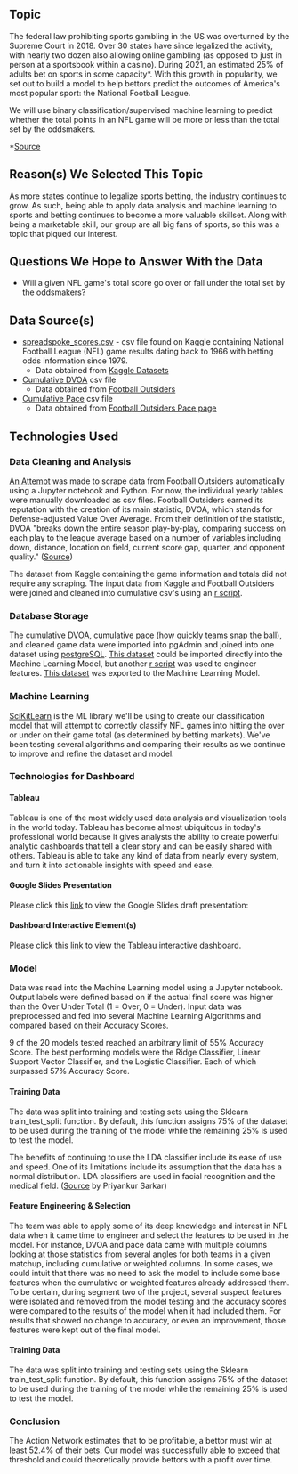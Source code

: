 

## Topic
The federal law prohibiting sports gambling in the US was overturned by the Supreme Court in 2018. Over 30 states have since legalized the activity, with nearly two dozen also allowing online gambling (as opposed to just in person at a sportsbook within a casino). During 2021, an estimated 25% of adults bet on sports in some capacity*. With this growth in popularity, we set out to build a model to help bettors predict the outcomes of America's most popular sport: the National Football League.

We will use binary classification/supervised machine learning to predict whether the total points in an NFL game will be more or less than the total set by the oddsmakers.

*[Source](https://morningconsult.com/2022/01/18/sports-betting-trends/)

## Reason(s) We Selected This Topic
As more states continue to legalize sports betting, the industry continues to grow. As such, being able to apply data analysis and machine learning to sports and betting continues to become a more valuable skillset. Along with being a marketable skill, our group are all big fans of sports, so this was a topic that piqued our interest.

## Questions We Hope to Answer With the Data
- Will a given NFL game's total score go over or fall under the total set by the oddsmakers?

## Data Source(s)
- [spreadspoke_scores.csv](https://github.com/ksdisch/nfl-ml/blob/main/Resources/spreadspoke_scores.csv) - csv file found on Kaggle containing National Football League (NFL) game results dating back to 1966 with betting odds information since 1979. 
    - Data obtained from [Kaggle Datasets](https://www.kaggle.com/datasets/tobycrabtree/nfl-scores-and-betting-data?select=spreadspoke_scores.csv)
- [Cumulative DVOA](https://github.com/ksdisch/nfl-ml/blob/main/Resources/cumulative_dvoa.csv) csv file
    - Data obtained from [Football Outsiders](https://www.footballoutsiders.com/stats/nfl/team-efficiency/2022/regular)
- [Cumulative Pace](https://github.com/ksdisch/nfl-ml/blob/main/Resources/cumulative_pace.csv) csv file
    - Data obtained from [Football Outsiders Pace page](https://www.footballoutsiders.com/stats/nfl/pace-stats/2022)

## Technologies Used

### Data Cleaning and Analysis
[An Attempt](https://github.com/ksdisch/nfl-ml/blob/main/Scraping.ipynb) was made to scrape data from Football Outsiders automatically using a Jupyter notebook and Python. For now, the individual yearly tables were manually downloaded as csv files. Football Outsiders earned its reputation with the creation of its main statistic, DVOA, which stands for Defense-adjusted Value Over Average. From their definition of the statistic, DVOA "breaks down the entire season play-by-play, comparing success on each play to the league average based on a number of variables including down, distance, location on field, current score gap, quarter, and opponent quality." ([Source](https://www.footballoutsiders.com/info/glossary#:~:text=DVOA%20stands%20for%20Defense%2Dadjusted,this%20stat%20is%20called%20VOA.))

The dataset from Kaggle containing the game information and totals did not require any scraping. The input data from Kaggle and Football Outsiders were joined and cleaned into cumulative csv's using an [r script](https://github.com/ksdisch/nfl-ml/blob/main/clean_transform_inputdata.R).  

### Database Storage
The cumulative DVOA, cumulative pace (how quickly teams snap the ball), and cleaned game data were imported into pgAdmin and joined into one dataset using [postgreSQL](https://github.com/ksdisch/nfl-ml/blob/main/database_schema.sql). [This dataset](https://github.com/ksdisch/nfl-ml/blob/main/nfl_sql_dataset.csv) could be imported directly into the Machine Learning Model, but another [r script](https://github.com/ksdisch/nfl-ml/blob/main/feature_engineering.R) was used to engineer features. [This dataset](https://github.com/ksdisch/nfl-ml/blob/main/nfl_ml_dataset.csv) was exported to the Machine Learning Model.  

### Machine Learning
[SciKitLearn](https://scikit-learn.org/stable/) is the ML library we'll be using to create our classification model that will attempt to correctly classify NFL games into hitting the over or under on their game total (as determined by betting markets). We've been testing several algorithms and comparing their results as we continue to improve and refine the dataset and model.

### Technologies for Dashboard

#### Tableau
Tableau is one of the most widely used data analysis and visualization tools in the world today. Tableau has become almost ubiquitous in today's professional world because it gives analysts the ability to create powerful analytic dashboards that tell a clear story and can be easily shared with others. Tableau is able to take any kind of data from nearly every system, and turn it into actionable insights with speed and ease.

#### Google Slides Presentation
Please click this [link](https://docs.google.com/presentation/d/1on4g_O0ENLiW1l6hNNdP82h1n6grY03nF5TZdy5VbZk/edit?usp=sharing) to view the Google Slides draft presentation: 

#### Dashboard Interactive Element(s)
Please click this [link](https://public.tableau.com/app/profile/kyle.disch3835/viz/nfl-ml-story/Story1?publish=yes) to view the Tableau interactive dashboard.

### Model
Data was read into the Machine Learning model using a Jupyter notebook. Output labels were defined based on if the actual final score was higher than the Over Under Total (1 = Over, 0 = Under). Input data was preprocessed and fed into several Machine Learning Algorithms and compared based on their Accuracy Scores.


9 of the 20 models tested reached an arbitrary limit of 55% Accuracy Score. The best performing models were the Ridge Classifier, Linear Support Vector Classifier, and the Logistic Classifier. Each of which surpassed 57% Accuracy Score.

#### Training Data
The data was split into training and testing sets using the Sklearn train_test_split function. By default, this function assigns 75% of the dataset to be used during the training of the model while the remaining 25% is used to test the model.

The benefits of continuing to use the LDA classifier include its ease of use and speed. One of its limitations include its assumption that the data has a normal distribution. LDA classifiers are used in facial recognition and the medical field. ([Source](https://www.knowledgehut.com/blog/data-science/linear-discriminant-analysis-for-machine-learning) by Priyankur Sarkar)

#### Feature Engineering & Selection
The team was able to apply some of its deep knowledge and interest in NFL data when it came time to engineer and select the features to be used in the model. For instance, DVOA and pace data came with multiple columns looking at those statistics from several angles for both teams in a given matchup, including cumulative or weighted columns. In some cases, we could intuit that there was no need to ask the model to include some base features when the cumulative or weighted features already addressed them. To be certain, during segment two of the project, several suspect features were isolated and removed from the model testing and the accuracy scores were compared to the results of the model when it had included them. For results that showed no change to accuracy, or even an improvement, those features were kept out of the final model.

#### Training Data
The data was split into training and testing sets using the Sklearn train_test_split function. By default, this function assigns 75% of the dataset to be used during the training of the model while the remaining 25% is used to test the model.

### Conclusion
The Action Network estimates that to be profitable, a bettor must win at least 52.4% of their bets. Our model was successfully able to exceed that threshold and could theoretically provide bettors with a profit over time.

